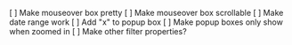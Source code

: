 [ ] Make mouseover box pretty
[ ] Make mouseover box scrollable
[ ] Make date range work
[ ] Add "x" to popup box
[ ] Make popup boxes only show when zoomed in
[ ] Make other filter properties?